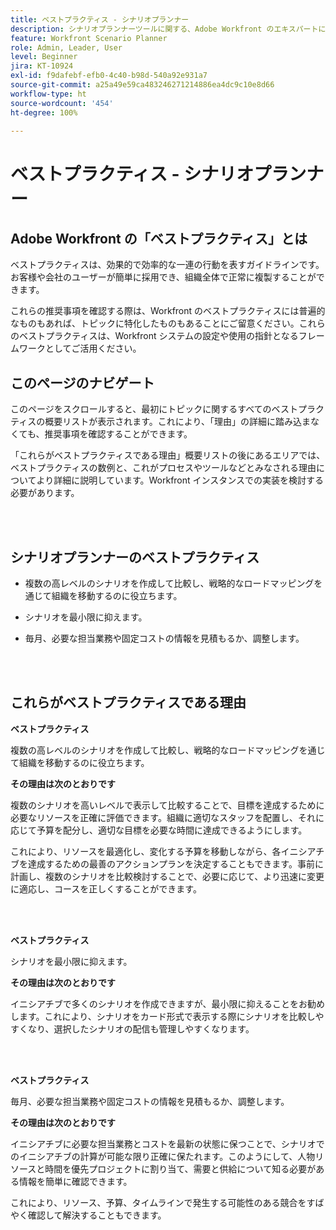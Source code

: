 ```yaml
---
title: ベストプラクティス - シナリオプランナー
description: シナリオプランナーツールに関する、Adobe Workfront のエキスパートによるベストプラクティスの推奨事項について説明します。
feature: Workfront Scenario Planner
role: Admin, Leader, User
level: Beginner
jira: KT-10924
exl-id: f9dafebf-efb0-4c40-b98d-540a92e931a7
source-git-commit: a25a49e59ca483246271214886ea4dc9c10e8d66
workflow-type: ht
source-wordcount: '454'
ht-degree: 100%

---
```


# ベストプラクティス - シナリオプランナー

## Adobe Workfront の「ベストプラクティス」とは

ベストプラクティスは、効果的で効率的な一連の行動を表すガイドラインです。お客様や会社のユーザーが簡単に採用でき、組織全体で正常に複製することができます。

これらの推奨事項を確認する際は、Workfront のベストプラクティスには普遍的なものもあれば、トピックに特化したものもあることにご留意ください。これらのベストプラクティスは、Workfront システムの設定や使用の指針となるフレームワークとしてご活用ください。

## このページのナビゲート

このページをスクロールすると、最初にトピックに関するすべてのベストプラクティスの概要リストが表示されます。これにより、「理由」の詳細に踏み込まなくても、推奨事項を確認することができます。

「これらがベストプラクティスである理由」概要リストの後にあるエリアでは、ベストプラクティスの数例と、これがプロセスやツールなどとみなされる理由についてより詳細に説明しています。Workfront インスタンスでの実装を検討する必要があります。

</br>
</br>

## シナリオプランナーのベストプラクティス

* 複数の高レベルのシナリオを作成して比較し、戦略的なロードマッピングを通じて組織を移動するのに役立ちます。

* シナリオを最小限に抑えます。

* 毎月、必要な担当業務や固定コストの情報を見積もるか、調整します。

</br>
</br>

## これらがベストプラクティスである理由

**ベストプラクティス**

複数の高レベルのシナリオを作成して比較し、戦略的なロードマッピングを通じて組織を移動するのに役立ちます。



**その理由は次のとおりです**

複数のシナリオを高いレベルで表示して比較することで、目標を達成するために必要なリソースを正確に評価できます。組織に適切なスタッフを配置し、それに応じて予算を配分し、適切な目標を必要な時間に達成できるようにします。



これにより、リソースを最適化し、変化する予算を移動しながら、各イニシアチブを達成するための最善のアクションプランを決定することもできます。事前に計画し、複数のシナリオを比較検討することで、必要に応じて、より迅速に変更に適応し、コースを正しくすることができます。

</br>
</br>

**ベストプラクティス**

シナリオを最小限に抑えます。



**その理由は次のとおりです**

イニシアチブで多くのシナリオを作成できますが、最小限に抑えることをお勧めします。これにより、シナリオをカード形式で表示する際にシナリオを比較しやすくなり、選択したシナリオの配信も管理しやすくなります。

</br>
</br>

**ベストプラクティス**

毎月、必要な担当業務や固定コストの情報を見積もるか、調整します。

**その理由は次のとおりです**

イニシアチブに必要な担当業務とコストを最新の状態に保つことで、シナリオでのイニシアチブの計算が可能な限り正確に保たれます。このようにして、人物リソースと時間を優先プロジェクトに割り当て、需要と供給について知る必要がある情報を簡単に確認できます。



これにより、リソース、予算、タイムラインで発生する可能性のある競合をすばやく確認して解決することもできます。
